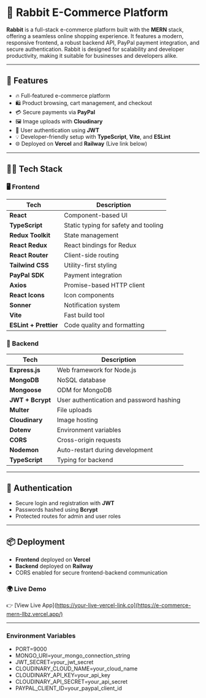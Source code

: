 # 🐇 Rabbit E-Commerce Platform

**Rabbit** is a full-stack e-commerce platform built with the **MERN** stack, offering a seamless online shopping experience. It features a modern, responsive frontend, a robust backend API, PayPal payment integration, and secure authentication. Rabbit is designed for scalability and developer productivity, making it suitable for businesses and developers alike.

---

## 🚀 Features

- 🔥 Full-featured e-commerce platform
- 🛍️ Product browsing, cart management, and checkout
- 💳 Secure payments via **PayPal**
- 🖼️ Image uploads with **Cloudinary**
- 🔐 User authentication using **JWT**
- 💡 Developer-friendly setup with **TypeScript**, **Vite**, and **ESLint**
- 🌐 Deployed on **Vercel** and **Railway** (Live link below)

---

## 🧑‍💻 Tech Stack

### 🖥️ Frontend

| Tech             | Description                             |
|------------------|-----------------------------------------|
| **React**        | Component-based UI                      |
| **TypeScript**   | Static typing for safety and tooling    |
| **Redux Toolkit**| State management                        |
| **React Redux**  | React bindings for Redux                |
| **React Router** | Client-side routing                     |
| **Tailwind CSS** | Utility-first styling                   |
| **PayPal SDK**   | Payment integration                     |
| **Axios**        | Promise-based HTTP client               |
| **React Icons**  | Icon components                         |
| **Sonner**       | Notification system                     |
| **Vite**         | Fast build tool                         |
| **ESLint + Prettier** | Code quality and formatting         |

### 🔗 Backend

| Tech             | Description                             |
|------------------|-----------------------------------------|
| **Express.js**   | Web framework for Node.js               |
| **MongoDB**      | NoSQL database                          |
| **Mongoose**     | ODM for MongoDB                         |
| **JWT + Bcrypt** | User authentication and password hashing|
| **Multer**       | File uploads                            |
| **Cloudinary**   | Image hosting                           |
| **Dotenv**       | Environment variables                   |
| **CORS**         | Cross-origin requests                   |
| **Nodemon**      | Auto-restart during development         |
| **TypeScript**   | Typing for backend                      |

---

## 🔐 Authentication

- Secure login and registration with **JWT**
- Passwords hashed using **Bcrypt**
- Protected routes for admin and user roles

---

## 📦 Deployment

- **Frontend** deployed on **Vercel**
- **Backend** deployed on **Railway**
- CORS enabled for secure frontend-backend communication

### 🌍 Live Demo

👉 [View Live App](https://your-live-vercel-link.co](https://e-commerce-mern-llbz.vercel.app/)

---

### Environment Variables

- PORT=9000
- MONGO_URI=your_mongo_connection_string
- JWT_SECRET=your_jwt_secret
- CLOUDINARY_CLOUD_NAME=your_cloud_name
- CLOUDINARY_API_KEY=your_api_key
- CLOUDINARY_API_SECRET=your_api_secret
- PAYPAL_CLIENT_ID=your_paypal_client_id
